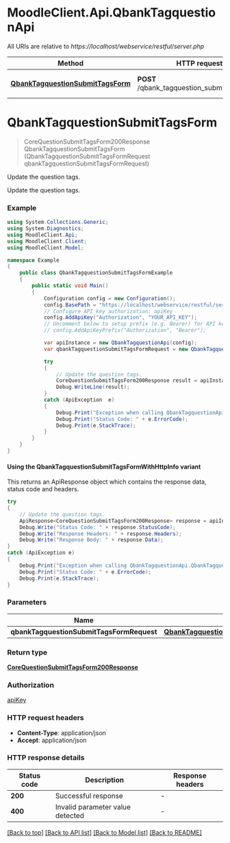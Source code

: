 # MoodleClient.Api.QbankTagquestionApi

All URIs are relative to *https://localhost/webservice/restful/server.php*

| Method | HTTP request | Description |
|--------|--------------|-------------|
| [**QbankTagquestionSubmitTagsForm**](QbankTagquestionApi.md#qbanktagquestionsubmittagsform) | **POST** /qbank_tagquestion_submit_tags_form | Update the question tags. |

<a id="qbanktagquestionsubmittagsform"></a>
# **QbankTagquestionSubmitTagsForm**
> CoreQuestionSubmitTagsForm200Response QbankTagquestionSubmitTagsForm (QbankTagquestionSubmitTagsFormRequest qbankTagquestionSubmitTagsFormRequest)

Update the question tags.

Update the question tags.

### Example
```csharp
using System.Collections.Generic;
using System.Diagnostics;
using MoodleClient.Api;
using MoodleClient.Client;
using MoodleClient.Model;

namespace Example
{
    public class QbankTagquestionSubmitTagsFormExample
    {
        public static void Main()
        {
            Configuration config = new Configuration();
            config.BasePath = "https://localhost/webservice/restful/server.php";
            // Configure API key authorization: apiKey
            config.AddApiKey("Authorization", "YOUR_API_KEY");
            // Uncomment below to setup prefix (e.g. Bearer) for API key, if needed
            // config.AddApiKeyPrefix("Authorization", "Bearer");

            var apiInstance = new QbankTagquestionApi(config);
            var qbankTagquestionSubmitTagsFormRequest = new QbankTagquestionSubmitTagsFormRequest(); // QbankTagquestionSubmitTagsFormRequest | 

            try
            {
                // Update the question tags.
                CoreQuestionSubmitTagsForm200Response result = apiInstance.QbankTagquestionSubmitTagsForm(qbankTagquestionSubmitTagsFormRequest);
                Debug.WriteLine(result);
            }
            catch (ApiException  e)
            {
                Debug.Print("Exception when calling QbankTagquestionApi.QbankTagquestionSubmitTagsForm: " + e.Message);
                Debug.Print("Status Code: " + e.ErrorCode);
                Debug.Print(e.StackTrace);
            }
        }
    }
}
```

#### Using the QbankTagquestionSubmitTagsFormWithHttpInfo variant
This returns an ApiResponse object which contains the response data, status code and headers.

```csharp
try
{
    // Update the question tags.
    ApiResponse<CoreQuestionSubmitTagsForm200Response> response = apiInstance.QbankTagquestionSubmitTagsFormWithHttpInfo(qbankTagquestionSubmitTagsFormRequest);
    Debug.Write("Status Code: " + response.StatusCode);
    Debug.Write("Response Headers: " + response.Headers);
    Debug.Write("Response Body: " + response.Data);
}
catch (ApiException e)
{
    Debug.Print("Exception when calling QbankTagquestionApi.QbankTagquestionSubmitTagsFormWithHttpInfo: " + e.Message);
    Debug.Print("Status Code: " + e.ErrorCode);
    Debug.Print(e.StackTrace);
}
```

### Parameters

| Name | Type | Description | Notes |
|------|------|-------------|-------|
| **qbankTagquestionSubmitTagsFormRequest** | [**QbankTagquestionSubmitTagsFormRequest**](QbankTagquestionSubmitTagsFormRequest.md) |  |  |

### Return type

[**CoreQuestionSubmitTagsForm200Response**](CoreQuestionSubmitTagsForm200Response.md)

### Authorization

[apiKey](../README.md#apiKey)

### HTTP request headers

 - **Content-Type**: application/json
 - **Accept**: application/json


### HTTP response details
| Status code | Description | Response headers |
|-------------|-------------|------------------|
| **200** | Successful response |  -  |
| **400** | Invalid parameter value detected |  -  |

[[Back to top]](#) [[Back to API list]](../README.md#documentation-for-api-endpoints) [[Back to Model list]](../README.md#documentation-for-models) [[Back to README]](../README.md)

